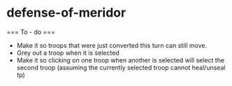 # defense-of-meridor

=== To - do ===
* Make it so troops that were just converted this turn can still move.
* Grey out a troop when it is selected
* Make it so clicking on one troop when another is selected will select the second troop (assuming the currently selected troop cannot heal/unseal tp)

